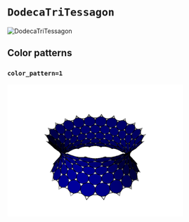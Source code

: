 # `DodecaTriTessagon`

![DodecaTriTessagon](images/dodeca_tri_tessagon.png)

## Color patterns

### `color_pattern=1`

![DodecaTriTessagon color pattern 1](images/dodeca_tri_tessagon_color1.png)
